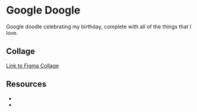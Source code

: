 # Google Doogle
Google doodle celebrating my birthday, complete with all of the things that I love.

## Collage
[Link to Figma Collage](https://www.figma.com/file/tKJwSpjpFo607ueGQU8d9s/Google-Doodle?node-id=0%3A1)


## Resources 
<!-- !!!!!!!!!! -->
*
*